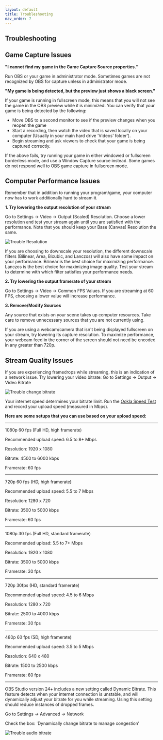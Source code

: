 ```yaml
---
layout: default
title: Troubleshooting
nav_order: 7
---
```


## Troubleshooting

## Game Capture Issues

**"I cannot find my game in the Game Capture Source properties."**

Run OBS or your game in administrator mode. Sometimes games are not recognized by OBS for capture unless in administrator mode.


**"My game is being detected, but the preview just shows a black screen."**

If your game is running in fullscreen mode, this means that you will not see the game in the OBS preview while it is minimized. You can verify that your game is being detected by the following:

- Move OBS to a second monitor to see if the preview changes when you reopen the game
- Start a recording, then watch the video that is saved locally on your computer (Usually in your main hard drive 'Videos' folder').
- Begin streaming and ask viewers to check that your game is being captured correctly.

If the above fails, try running your game in either windowed or fullscreen borderless mode, and use a Window Capture source instead. Some games do not respond well to OBS game capture in fullscreen mode.

## Computer Performance Issues

Remember that in addition to running your program/game, your computer now has to work additionally hard to stream it. 

**1. Try lowering the output resolution of your stream**

Go to Settings -> Video -> Output (Scaled) Resolution. Choose a lower resolution and test your stream again until you are satisfied with the performance. Note that you should keep your Base (Canvas) Resolution the same.

![Trouble Resolution](https://pazcharles02.github.io/OBS-and-Twitch-Livestreaming/assets/images/trouble-resolution.png?raw=true)

If you are choosing to downscale your resolution, the different downscale filters (Bilinear, Area, Bicubic, and Lanczos) will also have some impact on your performance.
Bilinear is the best choice for maximizing performance. Lanczos is the best choice for maximizing image quality.
Test your stream to determine with which filter satisfies your performance needs.

**2. Try lowering the output framerate of your stream**

Go to Settings -> Video -> Common FPS Values. If you are streaming at 60 FPS, choosing a lower value will increase performance.

**3. Remove/Modify Sources**

Any source that exists on your scene takes up computer resources. Take care to remove unnecessary sources that you are not currently using.

If you are using a webcam/camera that isn't being displayed fullscreen on your stream, try lowering its capture resolution. To maximize performance, your webcam feed in the corner of the screen should not need be encoded in any greater than 720p.


## Stream Quality Issues

If you are experiencing framedrops while streaming, this is an indication of a network issue. 
Try lowering your video bitrate:
Go to Settings -> Output -> Video Bitrate

![Trouble change bitrate](https://pazcharles02.github.io/OBS-and-Twitch-Livestreaming/assets/images/trouble-change-br.png?raw=true)

Your internet speed determines your bitrate limit. Run the [Ookla Speed Test](https://www.speedtest.net) and record your upload speed (measured in Mbps).

**Here are some setups that you can use based on your upload speed:**

---

1080p 60 fps (Full HD, high framerate)

Recommended upload speed: 6.5 to 8+ Mbps

Resolution: 1920 x 1080

Bitrate: 4500 to 6000 kbps

Framerate: 60 fps

---

720p 60 fps (HD, high framerate)

Recommended upload speed: 5.5 to 7 Mbps

Resolution: 1280 x 720

Bitrate: 3500 to 5000 kbps

Framerate: 60 fps

---

1080p 30 fps (Full HD, standard framerate)

Recommended upload: 5.5 to 7+ Mbps

Resolution: 1920 x 1080

Bitrate: 3500 to 5000 kbps

Framerate: 30 fps

---

720p 30fps (HD, standard framerate)

Recommended upload speed: 4.5 to 6 Mbps

Resolution: 1280 x 720

Bitrate: 2500 to 4000 kbps

Framerate: 30 fps

---

480p 60 fps (SD, high framerate)

Recommended upload speed: 3.5 to 5 Mbps

Resolution: 640 x 480

Bitrate: 1500 to 2500 kbps

Framerate: 60 fps

---

OBS Studio version 24+ includes a new setting called Dynamic Bitrate. This feature detects when your internet connection is unstable, and will dynamically adjust your bitrate for you while streaming. Using this setting should reduce instances of dropped frames. 

Go to Settings -> Advanced -> Network 

Check the box: 'Dynamically change bitrate to manage congestion'

![Trouble audio bitrate](https://pazcharles02.github.io/OBS-and-Twitch-Livestreaming/assets/images/trouble-autobitrate.png?raw=true)
